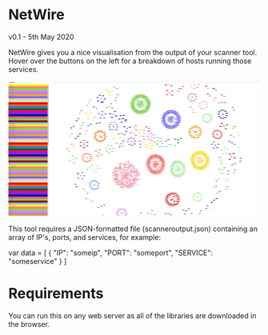 # NetWire

v0.1 - 5th May 2020

NetWire gives you a nice visualisation from the output of your scanner tool. Hover over the buttons on the left for a breakdown of hosts running those services.

![Visualisation](netwire.png)

This tool requires a JSON-formatted file (scanneroutput.json) containing an array of IP's, ports, and services, for example:

var data = [
  {
    "IP": "someip",
    "PORT": "someport",
    "SERVICE": "someservice"
  }
]

# Requirements

You can run this on any web server as all of the libraries are downloaded in the browser.
